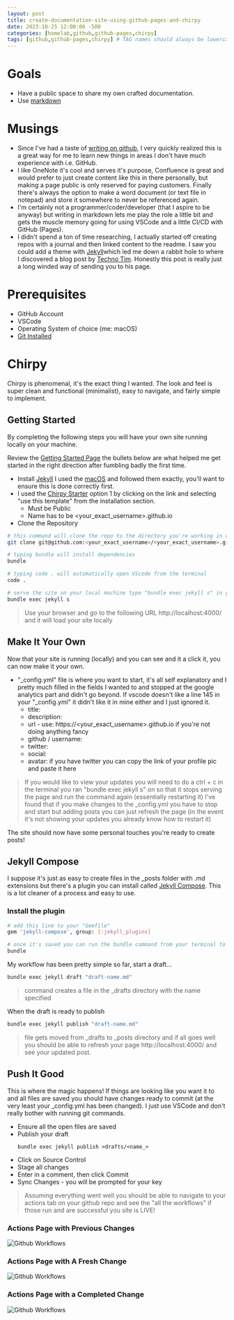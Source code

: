 ```yaml
---
layout: post
title: create-documentation-site-using-github-pages-and-chirpy
date: 2023-10-25 12:00:00 -500
categories: [homelab,github,github-pages,chirpy]
tags: [github,github-pages,chirpy] # TAG names should always be lowercase, separated by commas
---
```


# Goals
- Have a public space to share my own crafted documentation.
- Use [markdown](https://commonmark.org/)

# Musings
- Since I've had a taste of [writing on github](https://docs.github.com/en/get-started/writing-on-github/getting-started-with-writing-and-formatting-on-github/quickstart-for-writing-on-github), I very quickly realized this is a great way for me to learn new things in areas I don't have much experience with i.e. GitHub.
- I like OneNote it's cool and serves it's purpose, Confluence is great and would prefer to just create content like this in there personally, but making a page public is only reserved for paying customers. Finally there's always the option to make a word document (or text file in notepad) and store it somewhere to never be referenced again.
- I'm certainly not a programmer/coder/developer (that I aspire to be anyway) but writing in markdown lets me play the role a little bit and gets the muscle memory going for using VSCode and a little CI/CD with GitHub (Pages).
- I didn't spend a ton of time researching, I actually started off creating repos with a journal and then linked content to the readme. I saw you could add a theme with [Jekyll](https://github.com/jekyll/jekyll)which led me down a rabbit hole to where I discovered a blog post by [Techno Tim](https://technotim.live/posts/jekyll-docs-site/). Honestly this post is really just a long winded way of sending you to his page.

# Prerequisites
- GitHub Account
- VSCode
- Operating System of choice (me: macOS)
- [Git Installed](https://git-scm.com/)

# Chirpy
Chirpy is phenomenal, it's the exact thing I wanted. The look and feel is super clean and functional (minimalist), easy to navigate, and fairly simple to implement.

## Getting Started
By completing the following steps you will have your own site running locally on your machine.

Review the [Getting Started Page](https://chirpy.cotes.page/posts/getting-started/) the bullets below are what helped me get started in the right direction after fumbling badly the first time.
- Install [Jekyll](https://jekyllrb.com/docs/installation/) I used the [macOS](https://jekyllrb.com/docs/installation/macos/) and followed them exactly, you'll want to ensure this is done correctly first.
- I used the [Chirpy Starter](https://github.com/cotes2020/chirpy-starter) option 1 by clicking on the link and selecting "use this template" from the installation section.
    * Must be Public
    * Name has to be <your_exact_username>.github.io
- Clone the Repository
```sh
# this command will clone the repo to the directory you're working in on your terminal
git clone git@github.com:<your_exact_username>/<your_exact_username>.github.io

# typing bundle will install dependencies
bundle

# typing code . will automatically open VScode from the terminal
code .

# serve the site on your local machine type "bundle exec jekyll s" in your terminal
bundle exec jekyll s
```
> Use your browser and go to the following URL http://localhost:4000/ and it will load your site locally

## Make It Your Own

Now that your site is running (locally) and you can see and it a click it, you can now make it your own.

- "_config.yml" file is where you want to start, it's all self explanatory and I pretty much filled in the fields I wanted to and stopped at the google analytics part and didn't go beyond. If vscode doesn't like a line 145 in your "_config.yml" it didn't like it in mine either and I just ignored it.
    * title:
    * description:
    * url - use: https://<your_exact_username>.github.io if you're not doing anything fancy
    * github / username:
    * twitter:
    * social:
    * avatar: if you have twitter you can copy the link of your profile pic and paste it here


> If you would like to view your updates you will need to do a ctrl + c in the terminal you ran "bundle exec jekyll s" on so that it stops serving the page and run the command again (essentially restarting it) I've found that if you make changes to the _config.yml you have to stop and start but adding posts you can just refresh the page (in the event it's not showing your updates you already know how to restart it)

The site should now have some personal touches you're ready to create posts!

## Jekyll Compose

I suppose it's just as easy to create files in the _posts folder with .md extensions but there's a plugin you can install called [Jekyll Compose](https://github.com/jekyll/jekyll-compose). This is a lot cleaner of a process and easy to use.

### Install the plugin 
```sh
# add this line to your "Gemfile"
gem 'jekyll-compose', group: [:jekyll_plugins]

# once it's saved you can run the bundle command from your terminal to install the plugin
bundle
```
My workflow has been pretty simple so far, start a draft...
```sh
bundle exec jekyll draft "draft-name.md"
```
> command creates a file in the _drafts directory with the name specified

When the draft is ready to publish
```sh
bundle exec jekyll publish "draft-name.md"
```
> file gets moved from _drafts to _posts directory and if all goes well you should be able to refresh your page http://localhost:4000/ and see your updated post.

## Push It Good
This is where the magic happens! If things are looking like you want it to and all files are saved you should have changes ready to commit (at the very least your _config.yml has been changed). I just use VSCode and don't really bother with running git commands.

- Ensure all the open files are saved
- Publish your draft
    ```
    bundle exec jekyll publish >drafts/<name_>
    ```
- Click on Source Control
- Stage all changes
- Enter in a comment, then click Commit
- Sync Changes - you will be prompted for your key

> Assuming everything went well you should be able to navigate to your actions tab on your github repo and see the "all the workflows" if those run and are successful you site is LIVE!

### Actions Page with Previous Changes
![Github Workflows](/assets/images/githubio-all-workflows.png)

### Actions Page with A Fresh Change
![Github Workflows](/assets/images/githubio-all-workflows-2.png)

### Actions Page with a Completed Change
![Github Workflows](/assets/images/githubio-all-workflows-3.png)